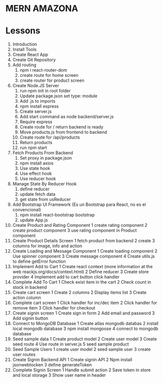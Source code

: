 # MERN AMAZONA

# Lessons

1. Introduction
2. Install Tools
3. Create React App
4. Create Git Repository
5. Add routing
   1. npm i react-router-dom
   2. create route for home screen
   3. create router for product screen
6. Create Node.JS Server
   1. run npm init in root folder
   2. Update package.json set type: module
   3. Add .js to imports
   4. npm install express
   5. Create server.js
   6. Add start command as node backend/server.js
   7. Require express
   8. Create route for / return backend is ready
   9. Move products.js from frontend to backend
   10. Create route for /api/products
   11. Return products
   12. run npm start
7. Fetch Products From Backend
   1. Set proxy in package.json
   2. npm install axios
   3. Use state hook
   4. Use effect hook
   5. Use reducer hook
8. Manage State By Reducer Hook
   1. define reducer
   2. update fetch data
   3. get state from usReducer
9. Add Bootstrap UI Framework (Es un Bootstrap para React, no es el convencional)
   1. npm install react-bootstrap bootstrap
   2. update App.js
10. Create Product and Rating Component
    1 create rating component
    2 create product component
    3 use rating component in Product component
11. Create Product Details Screen
    1 fetch product from backend
    2 create 3 columns for image, info and action
12. Create Loading and Message Component
    1 Create loading component
    2 Use spinner component
    3 Create message component
    4 Create utils.js to define getError function
13. Implement Add to Cart
    1 Create react context (more information at the web reackjs.org/docs/context.html)
    2 Define reducer
    3 Create store provider
    4 Implement add to cart button click handler
14. Complete Add To Cart
    1 Check exist item in the cart
    2 Check count in stock in backend
15. Create cart screen
    1 Create 2 columns
    2 Display items list
    3 Create action column
16. Complete cart screen
    1 Click handler for inc/dec item
    2 Click handler for remove item
    3 Click handler for checkout
17. Create signin screen
    1 Create sign in form
    2 Add email and password
    3 Add signin button
18. Connect to MongoDB Database
    1 Create atlas mongodb databas <!-- Existen 2 maneras, haciéndolo mediante la web a través de atlas -->
    2 install local mongodb database <!-- O instalándolo de manera local que es la manera que en este caso estará activa, sin embargo en cualquier momento se puede cambiar le variable MONGODB_URI ubicado en backend/.env para así trabajar a través de la web -->
    3 npm install mongoose
    4 connect to mongodb database
19. Seed sample data
    1 Create product model
    2 Create user model
    3 Create seed route
    4 Use route in server.js
    5 seed sample product
20. Seed Sample Users
    1 create user model
    2 seed sample user
    3 create user routes
21. Create Signin Backend API
    1 Create signin API
    2 Npm install jsonwebtocken
    3 define generateToken
22. Complete Signin Screen
    1 Handle submit action
    2 Save token in store and local storage
    3 Show user name in header
